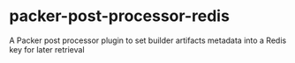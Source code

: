 # packer-post-processor-redis
A Packer post processor plugin to set builder artifacts metadata into a Redis key for later retrieval
